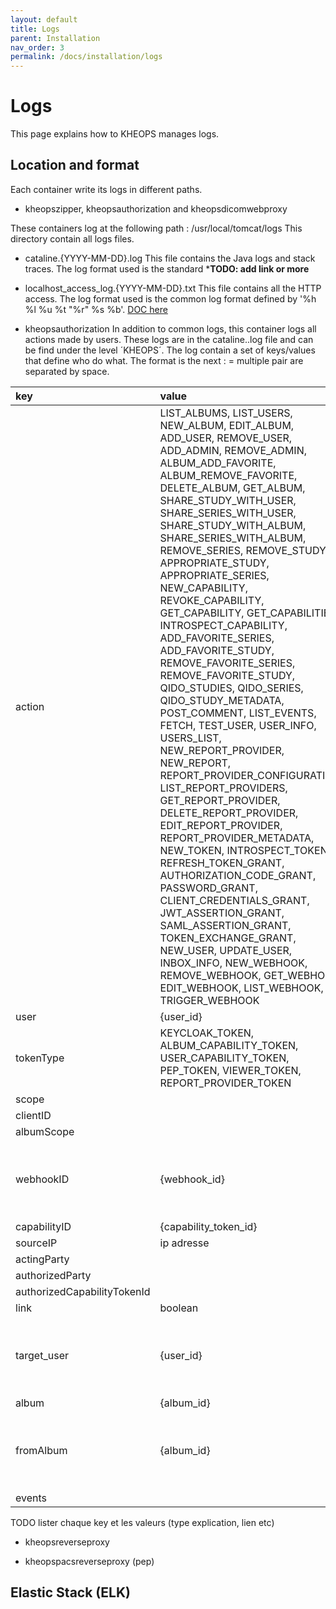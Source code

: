 ```yaml
---
layout: default
title: Logs
parent: Installation
nav_order: 3
permalink: /docs/installation/logs
---
```


# Logs

This page explains how to KHEOPS manages logs.

## Location and format

Each container write its logs in different paths.

- kheopszipper, kheopsauthorization and kheopsdicomwebproxy

These containers log at the following path : /usr/local/tomcat/logs
This directory contain all logs files. 
  - cataline.{YYYY-MM-DD}.log
    This file contains the Java logs and stack traces. The log format used is the standard *****TODO: add link or more****
  - localhost_access_log.{YYYY-MM-DD}.txt
    This file contains all the HTTP access. The log format used is the common log format defined by '%h %l %u %t "%r" %s %b'. [DOC here](http://tomcat.apache.org/tomcat-8.0-doc/config/valve.html#Access_Log_Valve)

- kheopsauthorization
  In addition to common logs, this container logs all actions made by users. These logs are in the cataline.<YYYY-MM-DD>.log file and can be find under the level ´KHEOPS´. The log contain a set of keys/values that define who do what. The format is the next : <key>=<value> multiple pair are separated by space.


| key                         | value | optional | condition | remarques |
|:----------------------------|:------|:--------|:----------|:----------|
| action                      | LIST_ALBUMS, LIST_USERS, NEW_ALBUM, EDIT_ALBUM, ADD_USER, REMOVE_USER, ADD_ADMIN, REMOVE_ADMIN, ALBUM_ADD_FAVORITE, ALBUM_REMOVE_FAVORITE, DELETE_ALBUM, GET_ALBUM, SHARE_STUDY_WITH_USER, SHARE_SERIES_WITH_USER, SHARE_STUDY_WITH_ALBUM, SHARE_SERIES_WITH_ALBUM, REMOVE_SERIES, REMOVE_STUDY, APPROPRIATE_STUDY, APPROPRIATE_SERIES, NEW_CAPABILITY, REVOKE_CAPABILITY, GET_CAPABILITY, GET_CAPABILITIES, INTROSPECT_CAPABILITY, ADD_FAVORITE_SERIES, ADD_FAVORITE_STUDY, REMOVE_FAVORITE_SERIES, REMOVE_FAVORITE_STUDY, QIDO_STUDIES, QIDO_SERIES, QIDO_STUDY_METADATA, POST_COMMENT, LIST_EVENTS, FETCH, TEST_USER, USER_INFO, USERS_LIST, NEW_REPORT_PROVIDER, NEW_REPORT, REPORT_PROVIDER_CONFIGURATION, LIST_REPORT_PROVIDERS, GET_REPORT_PROVIDER, DELETE_REPORT_PROVIDER, EDIT_REPORT_PROVIDER, REPORT_PROVIDER_METADATA, NEW_TOKEN, INTROSPECT_TOKEN, REFRESH_TOKEN_GRANT, AUTHORIZATION_CODE_GRANT, PASSWORD_GRANT, CLIENT_CREDENTIALS_GRANT, JWT_ASSERTION_GRANT, SAML_ASSERTION_GRANT, TOKEN_EXCHANGE_GRANT, NEW_USER, UPDATE_USER, INBOX_INFO, NEW_WEBHOOK, REMOVE_WEBHOOK, GET_WEBHOOK, EDIT_WEBHOOK, LIST_WEBHOOK, TRIGGER_WEBHOOK | false   | - |   |
| user                        | {user_id} | false   | - |
| tokenType                   | KEYCLOAK_TOKEN, ALBUM_CAPABILITY_TOKEN, USER_CAPABILITY_TOKEN, PEP_TOKEN, VIEWER_TOKEN, REPORT_PROVIDER_TOKEN | false   | - |   |
| scope                       |  | false   | - |   |
| clientID                    |  | true    | - |   |
| albumScope                  |  | true    | - |   |
| webhookID                   | {webhook_id} | true    | - | if action is : NEW_WEBHOOK, REMOVE_WEBHOOK, GET_WEBHOOK, EDIT_WEBHOOK, TRIGGER_WEBHOOK  |
| capabilityID                | {capability_token_id} | true    | - |   |
| sourceIP                    | ip adresse | true    | - |   |
| actingParty                 |  | true    | - |   |
| authorizedParty             |  | true    | - |   |
| authorizedCapabilityTokenId |  | true    | - |   |
| link                        | boolean | false   | - |   |
| target_user                 | {user_id} | true    | - |  if 'action' is : SHARE_STUDY_WITH_USER, SHARE_SERIES_WITH_USER, ADD_USER, REMOVE_USER, ADD_ADMIN, REMOVE_ADMIN |
| album                       | {album_id} | true    | - | if action concerne an album |
| fromAlbum                   | {album_id} | true    | if 'action' is : SHARE_STUDY_WITH_USER, SHARE_SERIES_WITH_USER, SHARE_STUDY_WITH_ALBUM, SHARE_SERIES_WITH_ALBUM from another album |   |
| events                      |  | true    | - |   |



  TODO lister chaque key et les valeurs (type explication, lien etc) 


- kheopsreverseproxy



- kheopspacsreverseproxy (pep)




## Elastic Stack (ELK)


